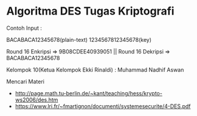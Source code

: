 # Algoritma DES Tugas Kriptografi

Contoh Input :

BACABACA12345678(plain-text) 1234567812345678(key)

Round 16 Enkripsi => 9B08CDEE40939051 || Round 16 Dekripsi => BACABACA12345678

Kelompok 10(Ketua Kelompok Ekki Rinaldi) : Muhammad Nadhif Aswan

Mencari Materi 

- http://page.math.tu-berlin.de/~kant/teaching/hess/krypto-ws2006/des.htm
- https://www.lri.fr/~fmartignon/documenti/systemesecurite/4-DES.pdf
